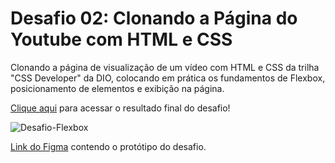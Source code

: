 # Desafio 02: Clonando a Página do Youtube com HTML e CSS

Clonando a página de visualização de um vídeo com HTML e CSS da trilha "CSS Developer" da DIO, colocando em prática os fundamentos de Flexbox, posicionamento de elementos 
e exibição na página. 

[Clique aqui](https://guilherme-hap.github.io/css-developer-desafio-02/) para acessar o resultado final do desafio!

![Desafio-Flexbox](https://github.com/guilherme-hap/css-developer-desafio-02/assets/140356085/1ae541a3-a8b2-444f-ac5d-77d5491acc0d)

[Link do Figma](https://www.figma.com/design/lrRWUZPKnqMDZrSDJmZxUS/Desafio-de-Flexbox---DIO?node-id=0-1&t=XcCWapKxWIQvmrB1-1) contendo o protótipo do desafio.
